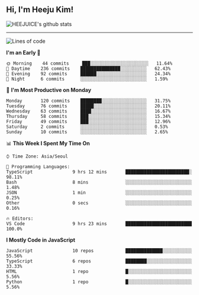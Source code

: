 ## Hi, I'm Heeju Kim!

![HEEJUICE's github stats](https://github-readme-stats.vercel.app/api?username=HEEJUICE&show_icons=true)

---
<!--START_SECTION:waka-->
![Lines of code](https://img.shields.io/badge/From%20Hello%20World%20I%27ve%20Written-18.9%20million%20lines%20of%20code-blue)

**I'm an Early 🐤** 

```text
🌞 Morning    44 commits     ███░░░░░░░░░░░░░░░░░░░░░░   11.64% 
🌆 Daytime    236 commits    ███████████████░░░░░░░░░░   62.43% 
🌃 Evening    92 commits     ██████░░░░░░░░░░░░░░░░░░░   24.34% 
🌙 Night      6 commits      ░░░░░░░░░░░░░░░░░░░░░░░░░   1.59%

```
📅 **I'm Most Productive on Monday** 

```text
Monday       120 commits    ████████░░░░░░░░░░░░░░░░░   31.75% 
Tuesday      76 commits     █████░░░░░░░░░░░░░░░░░░░░   20.11% 
Wednesday    63 commits     ████░░░░░░░░░░░░░░░░░░░░░   16.67% 
Thursday     58 commits     ███░░░░░░░░░░░░░░░░░░░░░░   15.34% 
Friday       49 commits     ███░░░░░░░░░░░░░░░░░░░░░░   12.96% 
Saturday     2 commits      ░░░░░░░░░░░░░░░░░░░░░░░░░   0.53% 
Sunday       10 commits     ░░░░░░░░░░░░░░░░░░░░░░░░░   2.65%

```


📊 **This Week I Spent My Time On** 

```text
⌚︎ Time Zone: Asia/Seoul

💬 Programming Languages: 
TypeScript               9 hrs 12 mins       ████████████████████████░   98.11% 
Bash                     8 mins              ░░░░░░░░░░░░░░░░░░░░░░░░░   1.48% 
JSON                     1 min               ░░░░░░░░░░░░░░░░░░░░░░░░░   0.25% 
Other                    0 secs              ░░░░░░░░░░░░░░░░░░░░░░░░░   0.16%

🔥 Editors: 
VS Code                  9 hrs 23 mins       █████████████████████████   100.0%

```

**I Mostly Code in JavaScript** 

```text
JavaScript               10 repos            ██████████████░░░░░░░░░░░   55.56% 
TypeScript               6 repos             ████████░░░░░░░░░░░░░░░░░   33.33% 
HTML                     1 repo              █░░░░░░░░░░░░░░░░░░░░░░░░   5.56% 
Python                   1 repo              █░░░░░░░░░░░░░░░░░░░░░░░░   5.56%

```



<!--END_SECTION:waka-->

